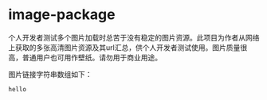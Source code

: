 # image-package

个人开发者测试多个图片加载时总苦于没有稳定的图片资源。此项目为作者从网络上获取的多张高清图片资源及其url汇总，供个人开发者测试使用。图片质量很高，普通用户也可用作壁纸。请勿用于商业用途。

图片链接字符串数组如下：

`
hello
`
